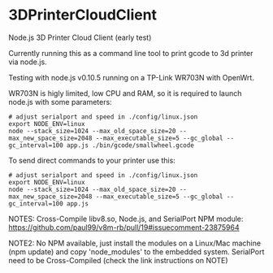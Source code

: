 3DPrinterCloudClient
====================

Node.js 3D Printer Cloud Client (early test)

Currently running this as a command line tool to print gcode to 3d printer via node.js.

Testing with node.js v0.10.5 running on a TP-Link WR703N with OpenWrt.

WR703N is higly limited, low CPU and RAM, so it is required to launch node.js with some parameters:
```
# adjust serialport and speed in ./config/linux.json
export NODE_ENV=linux
node --stack_size=1024 --max_old_space_size=20 --max_new_space_size=2048 --max_executable_size=5 --gc_global --gc_interval=100 app.js ./bin/gcode/smallwheel.gcode
```

To send direct commands to your printer use this:
```
# adjust serialport and speed in ./config/linux.json
export NODE_ENV=linux
node --stack_size=1024 --max_old_space_size=20 --max_new_space_size=2048 --max_executable_size=5 --gc_global --gc_interval=100 app.js
```

NOTES: Cross-Compile libv8.so, Node.js, and SerialPort NPM module:
https://github.com/paul99/v8m-rb/pull/19#issuecomment-23875964

NOTE2: No NPM available, just install the modules on a Linux/Mac machine (npm update) and copy 'node_modules' to the embedded system. SerialPort need to be Cross-Compiled (check the link instructions on NOTE)

